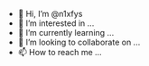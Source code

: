 - 👋 Hi, I’m @n1xfys
- 👀 I’m interested in ...
- 🌱 I’m currently learning ...
- 💞️ I’m looking to collaborate on ...
- 📫 How to reach me ...

<!---
n1xfys/n1xfys is a ✨ special ✨ repository because its `README.md` (this file) appears on your GitHub profile.
You can click the Preview link to take a look at your changes.
--->
